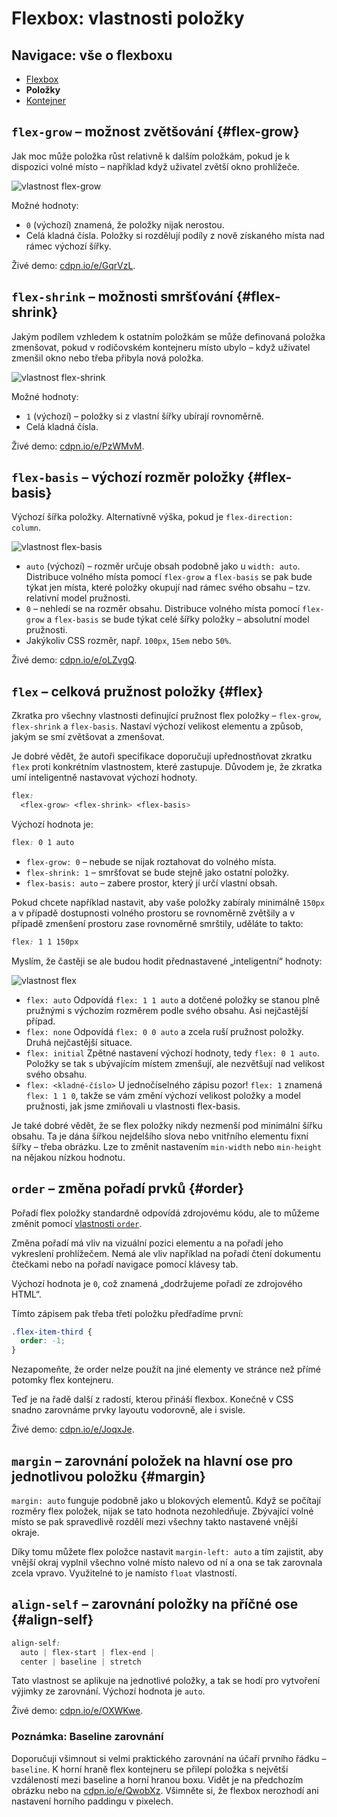 # Flexbox: vlastnosti položky

<div class="nav web-only">
  <h2 class="nav__heading sr-only">Navigace: vše o flexboxu</h2>
  <ul class="nav__list">
    <li class="nav__item">
        <a class="nav__item-in" href="css3-flexbox.md">Flexbox</a>
    </li>
    <li class="nav__item--active">
        <strong class="nav__item-in">Položky</strong>
    </li>
    <li class="nav__item">
        <a class="nav__item-in" href="css3-flexbox-kontejner.md">Kontejner</a>
    </li>
  </ul>
</div>

##   `flex-grow` – možnost zvětšování {#flex-grow}

Jak moc může položka růst relativně k dalším položkám, pokud je k dispozici volné místo –  například když uživatel zvětší okno prohlížeče. 

![vlastnost flex-grow](../dist/images/original/flexbox-flex-grow.jpg)

Možné hodnoty:

- `0` (výchozí) znamená, že položky nijak nerostou.
- Celá kladná čísla. Položky si rozdělují podíly z nově získaného místa nad rámec výchozí šířky. 

Živé demo: [cdpn.io/e/GqrVzL](https://cdpn.io/e/GqrVzL).


##   `flex-shrink` – možnosti smršťování  {#flex-shrink}

Jakým podílem vzhledem k ostatním položkám se může definovaná položka zmenšovat, pokud v rodičovském kontejneru místo ubylo –  když uživatel zmenšil okno nebo třeba přibyla nová položka. 

![vlastnost flex-shrink](../dist/images/original/flexbox-flex-shrink.jpg)

Možné hodnoty: 

- `1` (výchozí) – položky si z vlastní šířky ubírají rovnoměrně.
- Celá kladná čísla.

Živé demo: [cdpn.io/e/PzWMvM](https://cdpn.io/e/PzWMvM).

##   `flex-basis` – výchozí rozměr položky  {#flex-basis}

Výchozí šířka položky. Alternativně výška, pokud je `flex-direction: column`.

![vlastnost flex-basis](../dist/images/original/flexbox-flex-basis.jpg)

* `auto` (výchozí) – rozměr určuje obsah podobně jako u `width: auto`. Distribuce volného místa pomocí `flex-grow` a `flex-basis` se pak bude týkat jen místa, které položky okupují nad rámec svého obsahu – tzv. relativní model pružnosti.
* `0` – nehledí se na rozměr obsahu. Distribuce volného místa pomocí `flex-grow` a `flex-basis` se bude týkat celé šířky položky – absolutní model pružnosti.
* Jakýkoliv CSS rozměr, např. `100px`, `15em` nebo `50%`.

Živé demo: [cdpn.io/e/oLZvgQ](https://cdpn.io/e/oLZvgQ).

##   `flex` – celková pružnost položky  {#flex}

Zkratka pro všechny vlastnosti definující pružnost flex položky –  `flex-grow`, `flex-shrink` a `flex-basis`. Nastaví výchozí velikost elementu a způsob, jakým se smí zvětšovat a zmenšovat.

Je dobré vědět, že autoři specifikace doporučují upřednostňovat zkratku `flex` proti konkrétním vlastnostem, které zastupuje. Důvodem je, že zkratka umí inteligentně nastavovat výchozí hodnoty.

```css
flex: 
  <flex-grow> <flex-shrink> <flex-basis>
```

Výchozí hodnota je:

```css
flex: 0 1 auto
```

* `flex-grow: 0` – nebude se nijak roztahovat do volného místa.
* `flex-shrink: 1` – smršťovat se bude stejně jako ostatní položky.
* `flex-basis: auto` – zabere prostor, který jí určí vlastní obsah.

Pokud chcete například nastavit, aby vaše položky zabíraly minimálně `150px` a v případě dostupnosti volného prostoru se rovnoměrně zvětšily a v případě zmenšení prostoru zase rovnoměrně smrštily, uděláte to takto:

```css
flex: 1 1 150px
```

Myslím, že častěji se ale budou hodit přednastavené „inteligentní“ hodnoty:

![vlastnost flex](../dist/images/original/flexbox-reference-flex.jpg)

* `flex: auto`
Odpovídá `flex: 1 1 auto` a dotčené položky se stanou plně pružnými s výchozím rozměrem podle svého obsahu. Asi nejčastější případ.
* `flex: none`
Odpovídá `flex: 0 0 auto` a zcela ruší pružnost položky. Druhá nejčastější situace.
* `flex: initial`
Zpětné nastavení výchozí hodnoty, tedy `flex: 0 1 auto`. Položky se tak s ubývajícím místem zmenšují, ale nezvětšují nad velikost svého obsahu.
* `flex: <kladné-číslo>`
U jednočíselného zápisu pozor! `flex: 1` znamená `flex: 1 1 0`, takže se vám změní výchozí velikost položky a model pružnosti, jak jsme zmiňovali u vlastnosti flex-basis.

Je také dobré vědět, že se flex položky nikdy nezmenší pod minimální šířku obsahu. Ta je dána šířkou nejdelšího slova nebo vnitřního elementu fixní šířky – třeba obrázku. Lze to změnit nastavením `min-width` nebo `min-height` na nějakou nízkou hodnotu.

## `order` – změna pořadí prvků  {#order}

Pořadí flex položky standardně odpovídá zdrojovému kódu, ale to můžeme změnit pomocí [vlastnosti `order`](css-order.md).

Změna pořadí má vliv na vizuální pozici elementu a na pořadí jeho vykreslení prohlížečem. Nemá ale vliv například na pořadí čtení dokumentu čtečkami nebo na pořadí navigace pomocí klávesy tab.

<!-- AdSnippet -->

Výchozí hodnota je `0`, což znamená „dodržujeme pořadí ze zdrojového HTML“.

Tímto zápisem pak třeba třetí položku předřadíme první:

```css
.flex-item-third {
  order: -1;
}
```

Nezapomeňte, že order nelze použít na jiné elementy ve stránce než přímé potomky flex kontejneru.

Teď je na řadě další z radostí, kterou přináší flexbox. Konečně v CSS snadno zarovnáme prvky layoutu vodorovně, ale i svisle.

Živé demo: [cdpn.io/e/JoqxJe](https://cdpn.io/e/JoqxJe).

##   `margin` – zarovnání položek na hlavní ose pro jednotlivou položku  {#margin}

`margin: auto` funguje podobně jako u blokových elementů. Když se počítají rozměry flex položek, nijak se tato hodnota nezohledňuje. Zbývající volné místo se pak spravedlivě rozdělí mezi všechny takto nastavené vnější okraje.

<!-- AdSnippet -->

Díky tomu můžete flex položce nastavit `margin-left: auto` a tím zajistit, aby vnější okraj vyplnil všechno volné místo nalevo od ní a ona se tak zarovnala zcela vpravo. Využitelné to je namísto `float` vlastností.

##   `align-self` – zarovnání položky na příčné ose  {#align-self}

```css
align-self: 
  auto | flex-start | flex-end | 
  center | baseline | stretch
```

Tato vlastnost se aplikuje na jednotlivé položky, a tak se hodí pro vytvoření výjimky ze zarovnání. Výchozí hodnota je `auto`.

Živé demo: [cdpn.io/e/OXWKwe](https://cdpn.io/e/OXWKwe).

###   Poznámka: Baseline zarovnání

Doporučuji všimnout si velmi praktického zarovnání na účaří prvního řádku – `baseline`. K horní hraně flex kontejneru se přilepí položka s největší vzdáleností mezi baseline a horní hranou boxu. Vidět je na předchozím obrázku nebo na [cdpn.io/e/QwobXz](https://cdpn.io/e/QwobXz). Všimněte si, že flexbox nerozhodí ani nastavení horního paddingu v pixelech.

<!-- AdSnippet -->
